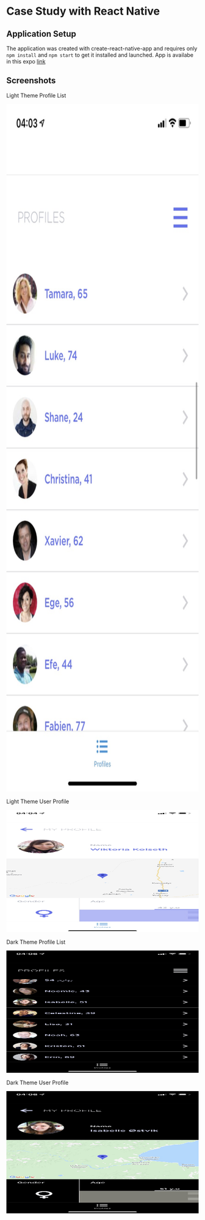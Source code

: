# Case Study with React Native

## Application Setup

The application was created with create-react-native-app and requires only `npm install` and `npm start` to get it installed and launched.
App is availabe in this expo [link](https://expo.io/@ozkanabd/case-study)

## Screenshots

Light Theme Profile List

<p align="center">
<img src="./assets/images/light-profile-list.png" alt="user profile list" width="830px" height=1800px>
</p>

Light Theme User Profile

<p align="center">
<img src="./assets/images/light-user-profile.png" alt="user profile" width="640px" height=320px>
</p>

Dark Theme Profile List

<p align="center">
<img src="./assets/images/dark-profile-list.png" alt="user profile list" width="640px" height=320px>
</p>

Dark Theme User Profile

<p align="center">
<img src="./assets/images/dark-user-profile.png" alt="user profile" width="640px" height=320px>
</p>
